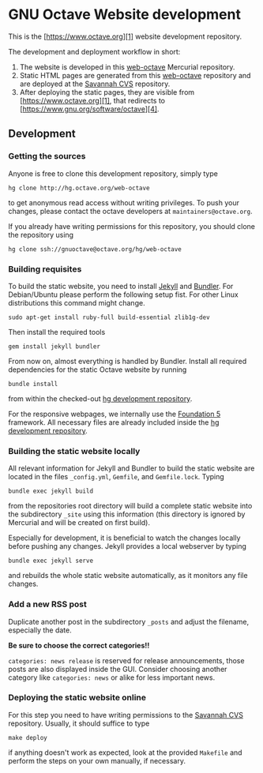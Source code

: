 # GNU Octave Website development

This is the [https://www.octave.org][1] website development repository.

The development and deployment workflow in short:

1. The website is developed in this [web-octave][2] Mercurial repository.
2. Static HTML pages are generated from this [web-octave][2] repository
   and are deployed at the [Savannah CVS][3] repository.
3. After deploying the static pages, they are visible from
   [https://www.octave.org][1], that redirects to
   [https://www.gnu.org/software/octave][4].

[1]: https://www.octave.org
[2]: http://hg.octave.org/web-octave
[3]: https://web.cvs.savannah.gnu.org/viewvc/octave/?root=octave
[4]: https://www.gnu.org/software/octave



## Development

### Getting the sources

Anyone is free to clone this development repository, simply type

    hg clone http://hg.octave.org/web-octave

to get anonymous read access without writing privileges.
To push your changes, please contact the octave developers at
`maintainers@octave.org`.

If you already have writing permissions for this repository,
you should clone the repository using

    hg clone ssh://gnuoctave@octave.org/hg/web-octave



### Building requisites

To build the static website, you need to install [Jekyll][6] and [Bundler][7].
For Debian/Ubuntu please perform the following setup fist.  For other Linux
distributions this command might change.

    sudo apt-get install ruby-full build-essential zlib1g-dev

Then install the required tools

    gem install jekyll bundler

From now on, almost everything is handled by Bundler.  Install all required
dependencies for the static Octave website by running

    bundle install

from within the checked-out [hg development repository][2].

For the responsive webpages, we internally use the [Foundation 5][8]
framework.  All necessary files are already included inside the
[hg development repository][2].

[6]: https://jekyllrb.com/
[7]: https://bundler.io/
[8]: https://foundation.zurb.com/sites/docs/v/5.5.3/



### Building the static website locally

All relevant information for Jekyll and Bundler to build the static website are
located in the files `_config.yml`, `Gemfile`, and `Gemfile.lock`.
Typing

    bundle exec jekyll build

from the repositories root directory will build a complete static website
into the subdirectory `_site` using this information (this directory is
ignored by Mercurial and will be created on first build).

Especially for development, it is beneficial to watch the changes locally
before pushing any changes.  Jekyll provides a local webserver by typing

    bundle exec jekyll serve

and rebuilds the whole static website automatically, as it monitors any
file changes.



### Add a new RSS post

Duplicate another post in the subdirectory `_posts` and adjust the filename,
especially the date.

**Be sure to choose the correct categories!!**

`categories: news release` is reserved for release announcements, those posts
are also displayed inside the GUI.  Consider choosing another category like
`categories: news` or alike for less important news.



### Deploying the static website online

For this step you need to have writing permissions to the [Savannah CVS][3]
repository.  Usually, it should suffice to type

    make deploy

if anything doesn't work as expected, look at the provided `Makefile` and
perform the steps on your own manually, if necessary.
